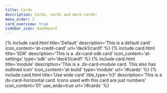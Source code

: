 ```yaml
---
title: Cards
description: Cards, cards and more cards!
menu_order: 2
card_overview: true
sidebar_icon: dashboard
---
```


{% include card.html title='Default'
    description='This is a default card'
    icon_content='at-credit-card'
    url='deck1/card1'
%}
{% include card.html title='SDK'
    description='This is a .dx-card-sdk card'
    icon_content='at-settings'
    type='sdk'
    url='deck1/card1'
%}
{% include card.html title='module'
    description='This is a .dx-card-module card. This also has outlined icon'
    icon_content='at-build'
    type='module'
    url='/#cards'
%}
{% include card.html title='Use wide card'
    title_type='h3'
    description='This is a dx-card-horizontal card. Icons used with this card are just numbers'
    icon_content='01'
    use_wide=true
    url='/#cards'
%}
